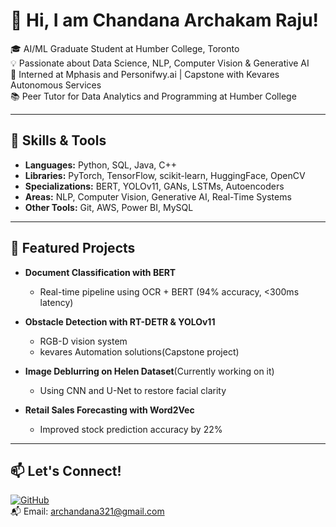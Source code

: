 # 👋 Hi, I am Chandana Archakam Raju!

🎓 AI/ML Graduate Student at Humber College, Toronto  
💡 Passionate about Data Science, NLP, Computer Vision & Generative AI  
💼 Interned at Mphasis and Personifwy.ai | Capstone with Kevares Autonomous Services  
📚 Peer Tutor for Data Analytics and Programming at Humber College

---

## 🧠 Skills & Tools

- **Languages:** Python, SQL, Java, C++
- **Libraries:** PyTorch, TensorFlow, scikit-learn, HuggingFace, OpenCV
- **Specializations:** BERT, YOLOv11, GANs, LSTMs, Autoencoders
- **Areas:** NLP, Computer Vision, Generative AI, Real-Time Systems
- **Other Tools:** Git, AWS, Power BI, MySQL

---

## 🚀 Featured Projects

- **Document Classification with BERT**
  - Real-time pipeline using OCR + BERT (94% accuracy, <300ms latency)

- **Obstacle Detection with RT-DETR & YOLOv11**
  - RGB-D vision system
  - kevares Automation solutions(Capstone project)

- **Image Deblurring on Helen Dataset**(Currently working on it)
  - Using CNN and U-Net to restore facial clarity

- **Retail Sales Forecasting with Word2Vec**
  - Improved stock prediction accuracy by 22%

---

## 📫 Let's Connect!

[![GitHub](https://img.shields.io/badge/GitHub-Chandana11--AI-black?logo=github)](https://github.com/Chandana11-AI)  
📬 Email: archandana321@gmail.com
